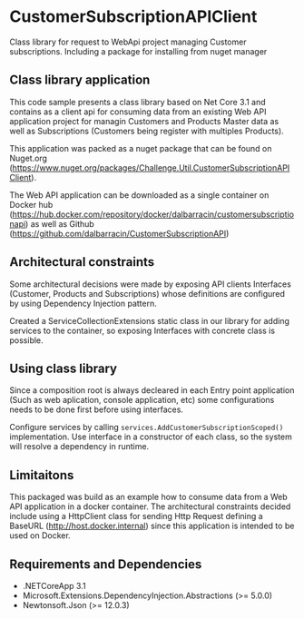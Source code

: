 # CustomerSubscriptionAPIClient
Class library for request to WebApi project managing Customer subscriptions. Including a package for installing from nuget manager

## Class library application
This code sample presents a class library based on Net Core 3.1 and contains as a client api for consuming data from an existing Web API application project for managin Customers and Products Master data as well as Subscriptions (Customers being register with multiples Products).

This application was packed as a nuget package that can be found on Nuget.org (https://www.nuget.org/packages/Challenge.Util.CustomerSubscriptionAPIClient).

The Web API application can be downloaded as a single container on Docker hub (https://hub.docker.com/repository/docker/dalbarracin/customersubscriptionapi) as well as Github (https://github.com/dalbarracin/CustomerSubscriptionAPI)

## Architectural constraints

Some architectural decisions were made by exposing API clients Interfaces (Customer, Products and Subscriptions) whose definitions are configured by using Dependency Injection pattern.

Created a ServiceCollectionExtensions static class in our library for adding services to the container, so exposing Interfaces with concrete class is possible.

## Using class library
Since a composition root is always decleared in each Entry point application (Such as web aplication, console application, etc) some configurations needs to be done first before using interfaces.

Configure services by calling `services.AddCustomerSubscriptionScoped()` implementation.
Use interface in a constructor of each class, so the system will resolve a dependency in runtime.

## Limitaitons

This packaged was build as an example how to consume data from a Web API application in a docker container. 
The architectural constraints decided include using a HttpClient class for sending Http Request defining a BaseURL (http://host.docker.internal) since this application is intended to be used on Docker.

## Requirements and Dependencies

- .NETCoreApp 3.1
- Microsoft.Extensions.DependencyInjection.Abstractions (>= 5.0.0)
- Newtonsoft.Json (>= 12.0.3)
